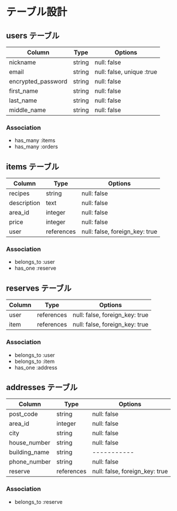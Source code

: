 # テーブル設計

## users テーブル

| Column             | Type   | Options     |
| ------------------ | ------ | ----------- |
| nickname           | string | null: false |
| email              | string | null: false, unique :true|
| encrypted_password | string | null: false |
| first_name         | string | null: false |
| last_name          | string | null: false |
| middle_name        | string | null: false |

### Association
- has_many :items
- has_many :orders


## items テーブル

| Column            | Type       | Options     |
| ------------------| ------     | ----------- |
| recipes           | string     | null: false |
| description       | text       | null: false |
| area_id           | integer    | null: false |
| price             | integer    | null: false |
| user              | references | null: false, foreign_key: true |

### Association

- belongs_to :user
- has_one :reserve


## reserves テーブル

| Column | Type       | Options                        |
| ------ | ---------- | -------------------------------|
| user   | references | null: false, foreign_key: true |
| item   | references | null: false, foreign_key: true |


### Association

- belongs_to :user
- belongs_to :item
- has_one  :address 



## addresses テーブル

| Column         | Type       | Options     |
| -------------- | ---------- | ----------- |
| post_code      | string     | null: false |
| area_id        | integer    | null: false |
| city           | string     | null: false |
| house_number   | string     | null: false |
| building_name  | string     | ----------- |
| phone_number   | string     | null: false |
| reserve        | references | null: false, foreign_key: true |


### Association

- belongs_to :reserve